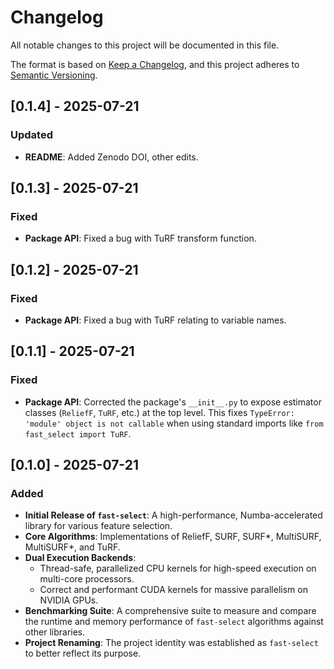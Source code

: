 # Changelog

All notable changes to this project will be documented in this file.

The format is based on [Keep a Changelog](https://keepachangelog.com/en/1.0.0/),
and this project adheres to [Semantic Versioning](https://semver.org/spec/v2.0.0.html).

## [0.1.4] - 2025-07-21

### Updated

-   **README**: Added Zenodo DOI, other edits.

## [0.1.3] - 2025-07-21

### Fixed

-   **Package API**: Fixed a bug with TuRF transform function.

## [0.1.2] - 2025-07-21

### Fixed

-   **Package API**: Fixed a bug with TuRF relating to variable names.

## [0.1.1] - 2025-07-21

### Fixed

-   **Package API**: Corrected the package's `__init__.py` to expose estimator classes (`ReliefF`, `TuRF`, etc.) at the top level. This fixes `TypeError: 'module' object is not callable` when using standard imports like `from fast_select import TuRF`.

## [0.1.0] - 2025-07-21

### Added

-   **Initial Release of `fast-select`**: A high-performance, Numba-accelerated library for various feature selection.
-   **Core Algorithms**: Implementations of ReliefF, SURF, SURF*, MultiSURF, MultiSURF*, and TuRF.
-   **Dual Execution Backends**:
    -   Thread-safe, parallelized CPU kernels for high-speed execution on multi-core processors.
    -   Correct and performant CUDA kernels for massive parallelism on NVIDIA GPUs.
-   **Benchmarking Suite**: A comprehensive suite to measure and compare the runtime and memory performance of `fast-select` algorithms against other libraries.
-   **Project Renaming**: The project identity was established as `fast-select` to better reflect its purpose.

